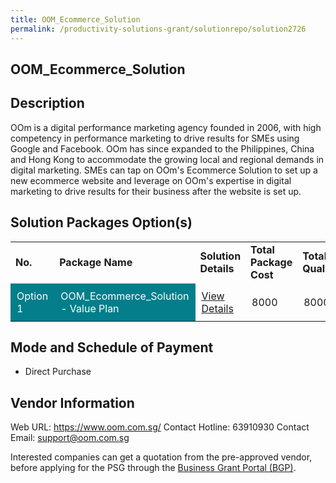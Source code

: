 ```yaml
---
title: OOM_Ecommerce_Solution
permalink: /productivity-solutions-grant/solutionrepo/solution2726
---
```


## OOM_Ecommerce_Solution

## Description

OOm is a digital performance marketing agency founded in 2006, with high competency in performance marketing to drive results for SMEs using Google and Facebook. OOm has since expanded to the Philippines, China and Hong Kong to accommodate the growing local and regional demands in digital marketing. SMEs can tap on OOm's Ecommerce Solution to set up a new ecommerce website and leverage on OOm's expertise in digital marketing to drive results for their business after the website is set up.

## Solution Packages Option(s)

<table>
<tr>
<td><b>No.</b></td>
<td><b>Package Name</b></td>
<td><b>Solution Details</b></td>
<td><b>Total Package Cost</b></td>
<td><b>Total Qualifying</b></td>
</tr>
<tr>
<td style='padding: 10px; background-color: #037E8A; color: #FFFFFF;'>Option 1</td>
<td style='padding: 10px; background-color: #037E8A; color: #FFFFFF;'>OOM_Ecommerce_Solution - Value Plan</td>
<td style='padding: 10px;'><a href='https://www.gobusiness.gov.sg/images/psg/OOM_Ecommerce_20200761_Desensitised_Annex_3.pdf' target='_blank'>View Details</a></td>
<td style='padding: 10px;'>8000</td>
<td style='padding: 10px;'>8000</td>
</tr>
</table>

## Mode and Schedule of Payment

 - Direct Purchase

## Vendor Information

 Web URL: https://www.oom.com.sg/ 
Contact Hotline: 63910930 
Contact Email: support@oom.com.sg 


Interested companies can get a quotation from the pre-approved vendor, before applying for the PSG through the <a href='https://www.businessgrants.gov.sg/'>Business Grant Portal (BGP)</a>.

<script src="/jquery/resize-tables.js"></script>
